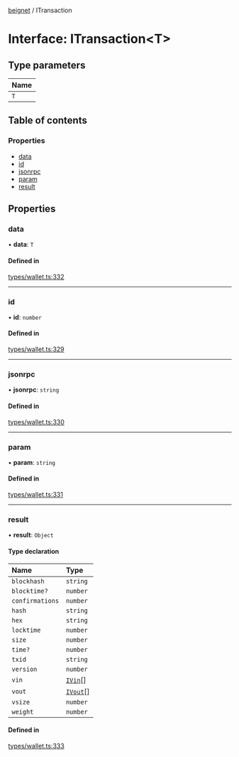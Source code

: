 [beignet](../README.md) / ITransaction

# Interface: ITransaction<T\>

## Type parameters

| Name |
| :------ |
| `T` |

## Table of contents

### Properties

- [data](ITransaction.md#data)
- [id](ITransaction.md#id)
- [jsonrpc](ITransaction.md#jsonrpc)
- [param](ITransaction.md#param)
- [result](ITransaction.md#result)

## Properties

### data

• **data**: `T`

#### Defined in

[types/wallet.ts:332](https://github.com/synonymdev/beignet/blob/05d5011/src/types/wallet.ts#L332)

___

### id

• **id**: `number`

#### Defined in

[types/wallet.ts:329](https://github.com/synonymdev/beignet/blob/05d5011/src/types/wallet.ts#L329)

___

### jsonrpc

• **jsonrpc**: `string`

#### Defined in

[types/wallet.ts:330](https://github.com/synonymdev/beignet/blob/05d5011/src/types/wallet.ts#L330)

___

### param

• **param**: `string`

#### Defined in

[types/wallet.ts:331](https://github.com/synonymdev/beignet/blob/05d5011/src/types/wallet.ts#L331)

___

### result

• **result**: `Object`

#### Type declaration

| Name | Type |
| :------ | :------ |
| `blockhash` | `string` |
| `blocktime?` | `number` |
| `confirmations` | `number` |
| `hash` | `string` |
| `hex` | `string` |
| `locktime` | `number` |
| `size` | `number` |
| `time?` | `number` |
| `txid` | `string` |
| `version` | `number` |
| `vin` | [`IVin`](IVin.md)[] |
| `vout` | [`IVout`](IVout.md)[] |
| `vsize` | `number` |
| `weight` | `number` |

#### Defined in

[types/wallet.ts:333](https://github.com/synonymdev/beignet/blob/05d5011/src/types/wallet.ts#L333)
